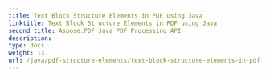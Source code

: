 ```yaml
---
title: Text Block Structure Elements in PDF using Java
linktitle: Text Block Structure Elements in PDF using Java
second_title: Aspose.PDF Java PDF Processing API
description: 
type: docs
weight: 13
url: /java/pdf-structure-elements/text-block-structure-elements-in-pdf-using-java/
---
```

